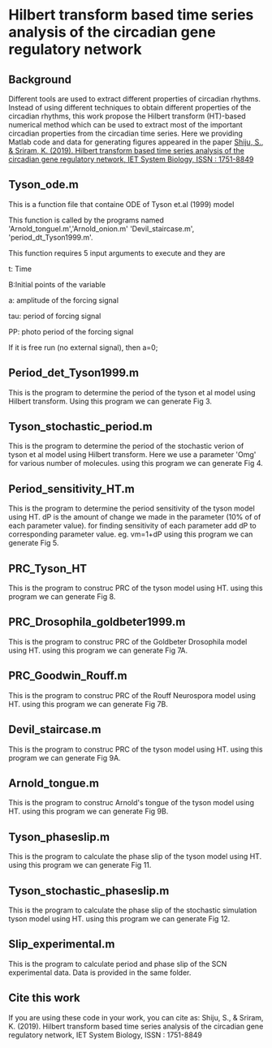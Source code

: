 # Hilbert transform based time series analysis of the circadian gene regulatory network
## Background
 Different tools are used to extract different properties of circadian rhythms. Instead of using different
techniques to obtain different properties of the circadian rhythms, this work propose the Hilbert transform (HT)-based numerical method which can be used to
extract most of the important circadian properties from the circadian time series. Here we providing Matlab code and data for generating figures appeared in the paper [Shiju, S., & Sriram, K. (2019). Hilbert transform based time series analysis of the circadian gene regulatory network, IET System Biology, ISSN : 1751-8849](https://digital-library.theiet.org/content/journals/10.1049/iet-syb.2018.5088)
## Tyson_ode.m

This is a function file that containe ODE of Tyson et.al (1999) model

This function is called by the programs named 'Arnold_tonguel.m','Arnold_onion.m' 'Devil_staircase.m', 
'period_dt_Tyson1999.m'.

This function requires 5 input arguments to execute and they are

t: Time

B:Initial points of the variable

a: amplitude of the forcing signal

tau: period of forcing signal

PP: photo period of the forcing signal

If it is free run (no external signal), then a=0;

## Period_det_Tyson1999.m

This is the program to determine the period of the tyson et al model using Hilbert transform. Using this program we can generate Fig 3.

##  Tyson_stochastic_period.m

This is the program to determine the period of the stochastic verion of tyson et al model using Hilbert transform.
Here we use a parameter 'Omg' for various number of molecules.
using this program we can generate Fig 4.

##  Period_sensitivity_HT.m

This is the program to determine the period sensitivity of the tyson model using HT. 
dP is the amount of change we made in the parameter (10% of of each parameter value).
for finding sensitivity of each parameter add dP to corresponding parameter value. eg. vm=1+dP
using this program we can generate Fig 5.

## PRC_Tyson_HT
This is the program to construc PRC of the tyson model using HT.
using this program we can generate Fig 8.

## PRC_Drosophila_goldbeter1999.m

This is the program to construc PRC of the Goldbeter Drosophila model using HT.
using this program we can generate Fig 7A.

## PRC_Goodwin_Rouff.m

This is the program to construc PRC of the Rouff Neurospora model using HT.
using this program we can generate Fig 7B.

## Devil_staircase.m
This is the program to construc PRC of the tyson model using HT.
using this program we can generate Fig 9A.

## Arnold_tongue.m
This is the program to construc Arnold's tongue of the tyson model using HT.
using this program we can generate Fig 9B.

## Tyson_phaseslip.m

This is the program to calculate the  phase slip of the tyson model using HT.
using this program we can generate Fig 11.

## Tyson_stochastic_phaseslip.m

This is the program to calculate the  phase slip of the stochastic simulation tyson model using HT.
using this program we can generate Fig 12.

## Slip_experimental.m

This is the program to calculate period and phase slip of the SCN experimental data. Data is 
provided in the same folder.


## Cite this work
If you are using these code in your work, you can cite as:
Shiju, S., & Sriram, K. (2019). Hilbert transform based time series analysis of the circadian gene regulatory network, IET System Biology, ISSN : 1751-8849
